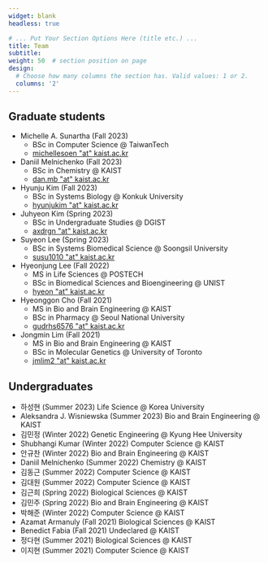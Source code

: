 ```yaml
---
widget: blank
headless: true

# ... Put Your Section Options Here (title etc.) ...
title: Team
subtitle:
weight: 50  # section position on page
design:
  # Choose how many columns the section has. Valid values: 1 or 2.
  columns: '2'
---
```


## Graduate students
- Michelle A. Sunartha (Fall 2023)
  - BSc in Computer Science @ TaiwanTech
  - [michellesoen "at" kaist.ac.kr](mailto:michellesoen@kaist.ac.kr)
- Daniil Melnichenko (Fall 2023)
  - BSc in Chemistry @ KAIST
  - [dan.mb "at" kaist.ac.kr](mailto:dan.mb@kaist.ac.kr)
- Hyunju Kim (Fall 2023)
  - BSc in Systems Biology @ Konkuk University
  - [hyunjukim "at" kaist.ac.kr](mailto:hyunjukim@kaist.ac.kr)
- Juhyeon Kim (Spring 2023)
  - BSc in Undergraduate Studies @ DGIST
  - [axdrgn "at" kaist.ac.kr](mailto:axdrgn@kaist.ac.kr)
- Suyeon Lee (Spring 2023)
  - BSc in Systems Biomedical Science @ Soongsil University
  - [susu1010 "at" kaist.ac.kr](mailto:susu1010@kaist.ac.kr)
- Hyeonjung Lee (Fall 2022)
  - MS in Life Sciences @ POSTECH
  - BSc in Biomedical Sciences and Bioengineering @ UNIST
  - [hyeon "at" kaist.ac.kr](mailto:hyeon@kaist.ac.kr)
- Hyeonggon Cho (Fall 2021)
  - MS in Bio and Brain Engineering @ KAIST
  - BSc in Pharmacy @ Seoul National University
  - [gudrhs6576 "at" kaist.ac.kr](mailto:gudrhs6576@kaist.ac.kr)
- Jongmin Lim (Fall 2021)
  - MS in Bio and Brain Engineering @ KAIST
  - BSc in Molecular Genetics @ University of Toronto
  - [jmlim2 "at" kaist.ac.kr](mailto:jmlim2@kaist.ac.kr)

## Undergraduates
- 하성현 (Summer 2023) Life Science @ Korea University
- Aleksandra J. Wisniewska (Summer 2023) Bio and Brain Engineering @ KAIST
- 김민정 (Winter 2022) Genetic Engineering @ Kyung Hee University
- Shubhangi Kumar (Winter 2022) Computer Science @ KAIST
- 안규찬 (Winter 2022) Bio and Brain Engineering @ KAIST
- Daniil Melnichenko (Summer 2022) Chemistry @ KAIST
- 김동근 (Summer 2022) Computer Science @ KAIST
- 김대원 (Summer 2022) Computer Science @ KAIST
- 김근희 (Spring 2022) Biological Sciences @ KAIST
- 김민주 (Spring 2022) Bio and Brain Engineering @ KAIST
- 박해준 (Winter 2022) Computer Science @ KAIST
- Azamat Armanuly (Fall 2021) Biological Sciences @ KAIST
- Benedict Fabia (Fall 2021) Undeclared @ KAIST
- 정다현 (Summer 2021) Biological Sciences @ KAIST
- 이지현 (Summer 2021) Computer Science @ KAIST
